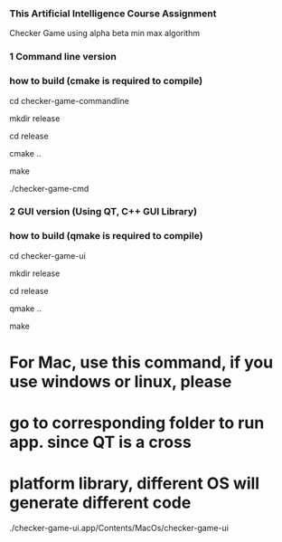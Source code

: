 ### This Artificial Intelligence Course Assignment

Checker Game using alpha beta min max algorithm

### 1 Command line version

### how to build (cmake is required to compile)

cd checker-game-commandline

mkdir release

cd release

cmake ..

make

./checker-game-cmd

### 2 GUI version (Using QT, C++ GUI Library)
### how to build (qmake is required to compile)

cd checker-game-ui

mkdir release

cd release

qmake ..

make

# For Mac, use this command, if you use windows or linux, please 
# go to corresponding folder to run app. since QT is a cross 
# platform library, different OS will generate different code
./checker-game-ui.app/Contents/MacOs/checker-game-ui




